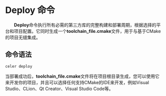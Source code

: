 # Deploy 命令

&emsp;&emsp;**Deploy**命令执行所有必需的第三方库的完整构建和部署周期，根据选择的平台和项目配置。它同时生成一个**toolchain_file.cmake**文件，用于与基于CMake的项目无缝集成。

## 命令语法

```shell
celer deploy
```

当部署成功后，**toolchain_file.cmake**文件将在项目根目录生成，您可以使用它来开发你的项目，并且可以选择任何支持CMake的IDE来开发，例如Visual Studio、CLion、Qt Creator、Visual Studio Code等。
